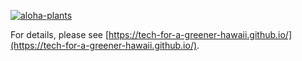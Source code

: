 [![aloha-plants](https://github.com/tech-for-a-greener-hawaii/aloha-plants/workflows/aloha-plants/badge.svg)](https://github.com/tech-for-a-greener-hawaii/aloha-plants/actions/workflows/ci.yml)

For details, please see [https://tech-for-a-greener-hawaii.github.io/](https://tech-for-a-greener-hawaii.github.io/).
